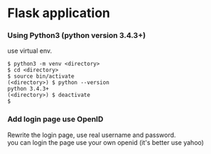 # Flask application
### Using Python3 (python version 3.4.3+)
use virtual env.

    $ python3 -m venv <directory>
    $ cd <directory>
    $ source bin/activate
    (<directory>) $ python --version
    python 3.4.3+
    (<directory>) $ deactivate
    $ 

### Add login page use OpenID  
Rewrite the login page, use real username and password.  
you can login the page use your own openid (it's better use yahoo)
